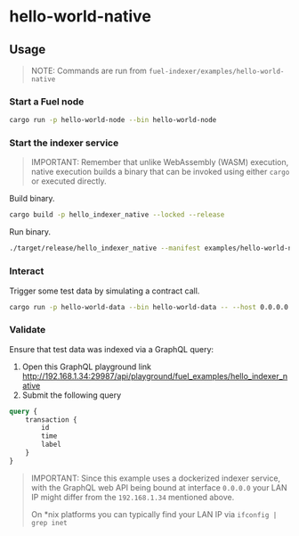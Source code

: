 # hello-world-native

## Usage

> NOTE: Commands are run from `fuel-indexer/examples/hello-world-native`

### Start a Fuel node

```bash
cargo run -p hello-world-node --bin hello-world-node
```

### Start the indexer service

> IMPORTANT: Remember that unlike WebAssembly (WASM) execution, native execution builds a binary
> that can be invoked using either `cargo` or executed directly.

Build binary.

```bash
cargo build -p hello_indexer_native --locked --release
```

Run binary.

```bash
./target/release/hello_indexer_native --manifest examples/hello-world-native/hello-indexer-native/hello_indexer_native.manifest.yaml --run-migrations
```

### Interact

Trigger some test data by simulating a contract call.

```bash
cargo run -p hello-world-data --bin hello-world-data -- --host 0.0.0.0:4000
```

### Validate

Ensure that test data was indexed via a GraphQL query:
  1. Open this GraphQL playground link http://192.168.1.34:29987/api/playground/fuel_examples/hello_indexer_native
  2. Submit the following query

```graphql
query {
    transaction {
        id
        time
        label
    }
}
```

> IMPORTANT: Since this example uses a dockerized indexer service, with the GraphQL
> web API being bound at interface `0.0.0.0` your LAN IP might differ from the
> `192.168.1.34` mentioned above.
>
> On *nix platforms you can typically find your LAN IP via `ifconfig | grep inet`